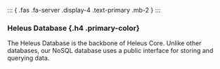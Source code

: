 ::: { .fas .fa-server .display-4 .text-primary .mb-2 } 
:::

### Heleus Database {.h4 .primary-color}
The Heleus Database is the backbone of Heleus Core. Unlike other databases, our NoSQL database uses a public interface for storing and querying data.